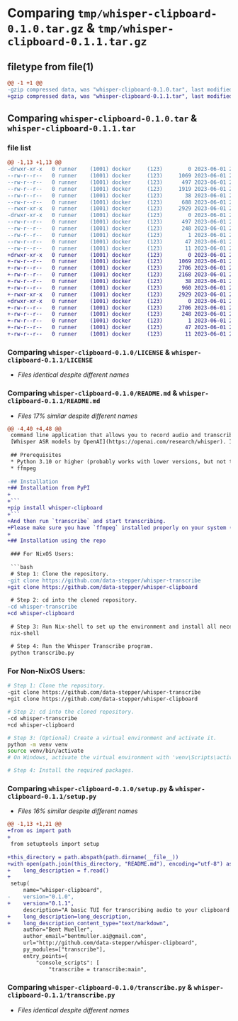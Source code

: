 # Comparing `tmp/whisper-clipboard-0.1.0.tar.gz` & `tmp/whisper-clipboard-0.1.1.tar.gz`

## filetype from file(1)

```diff
@@ -1 +1 @@
-gzip compressed data, was "whisper-clipboard-0.1.0.tar", last modified: Thu Jun  1 22:29:06 2023, max compression
+gzip compressed data, was "whisper-clipboard-0.1.1.tar", last modified: Thu Jun  1 22:48:14 2023, max compression
```

## Comparing `whisper-clipboard-0.1.0.tar` & `whisper-clipboard-0.1.1.tar`

### file list

```diff
@@ -1,13 +1,13 @@
-drwxr-xr-x   0 runner    (1001) docker     (123)        0 2023-06-01 22:29:06.980066 whisper-clipboard-0.1.0/
--rw-r--r--   0 runner    (1001) docker     (123)     1069 2023-06-01 22:28:57.000000 whisper-clipboard-0.1.0/LICENSE
--rw-r--r--   0 runner    (1001) docker     (123)      497 2023-06-01 22:29:06.980066 whisper-clipboard-0.1.0/PKG-INFO
--rw-r--r--   0 runner    (1001) docker     (123)     1919 2023-06-01 22:28:57.000000 whisper-clipboard-0.1.0/README.md
--rw-r--r--   0 runner    (1001) docker     (123)       38 2023-06-01 22:29:06.980066 whisper-clipboard-0.1.0/setup.cfg
--rw-r--r--   0 runner    (1001) docker     (123)      688 2023-06-01 22:28:57.000000 whisper-clipboard-0.1.0/setup.py
--rwxr-xr-x   0 runner    (1001) docker     (123)     2929 2023-06-01 22:28:57.000000 whisper-clipboard-0.1.0/transcribe.py
-drwxr-xr-x   0 runner    (1001) docker     (123)        0 2023-06-01 22:29:06.980066 whisper-clipboard-0.1.0/whisper_clipboard.egg-info/
--rw-r--r--   0 runner    (1001) docker     (123)      497 2023-06-01 22:29:06.000000 whisper-clipboard-0.1.0/whisper_clipboard.egg-info/PKG-INFO
--rw-r--r--   0 runner    (1001) docker     (123)      248 2023-06-01 22:29:06.000000 whisper-clipboard-0.1.0/whisper_clipboard.egg-info/SOURCES.txt
--rw-r--r--   0 runner    (1001) docker     (123)        1 2023-06-01 22:29:06.000000 whisper-clipboard-0.1.0/whisper_clipboard.egg-info/dependency_links.txt
--rw-r--r--   0 runner    (1001) docker     (123)       47 2023-06-01 22:29:06.000000 whisper-clipboard-0.1.0/whisper_clipboard.egg-info/entry_points.txt
--rw-r--r--   0 runner    (1001) docker     (123)       11 2023-06-01 22:29:06.000000 whisper-clipboard-0.1.0/whisper_clipboard.egg-info/top_level.txt
+drwxr-xr-x   0 runner    (1001) docker     (123)        0 2023-06-01 22:48:14.013825 whisper-clipboard-0.1.1/
+-rw-r--r--   0 runner    (1001) docker     (123)     1069 2023-06-01 22:48:05.000000 whisper-clipboard-0.1.1/LICENSE
+-rw-r--r--   0 runner    (1001) docker     (123)     2706 2023-06-01 22:48:14.013825 whisper-clipboard-0.1.1/PKG-INFO
+-rw-r--r--   0 runner    (1001) docker     (123)     2168 2023-06-01 22:48:05.000000 whisper-clipboard-0.1.1/README.md
+-rw-r--r--   0 runner    (1001) docker     (123)       38 2023-06-01 22:48:14.013825 whisper-clipboard-0.1.1/setup.cfg
+-rw-r--r--   0 runner    (1001) docker     (123)      960 2023-06-01 22:48:05.000000 whisper-clipboard-0.1.1/setup.py
+-rwxr-xr-x   0 runner    (1001) docker     (123)     2929 2023-06-01 22:48:05.000000 whisper-clipboard-0.1.1/transcribe.py
+drwxr-xr-x   0 runner    (1001) docker     (123)        0 2023-06-01 22:48:14.009825 whisper-clipboard-0.1.1/whisper_clipboard.egg-info/
+-rw-r--r--   0 runner    (1001) docker     (123)     2706 2023-06-01 22:48:13.000000 whisper-clipboard-0.1.1/whisper_clipboard.egg-info/PKG-INFO
+-rw-r--r--   0 runner    (1001) docker     (123)      248 2023-06-01 22:48:13.000000 whisper-clipboard-0.1.1/whisper_clipboard.egg-info/SOURCES.txt
+-rw-r--r--   0 runner    (1001) docker     (123)        1 2023-06-01 22:48:13.000000 whisper-clipboard-0.1.1/whisper_clipboard.egg-info/dependency_links.txt
+-rw-r--r--   0 runner    (1001) docker     (123)       47 2023-06-01 22:48:13.000000 whisper-clipboard-0.1.1/whisper_clipboard.egg-info/entry_points.txt
+-rw-r--r--   0 runner    (1001) docker     (123)       11 2023-06-01 22:48:13.000000 whisper-clipboard-0.1.1/whisper_clipboard.egg-info/top_level.txt
```

### Comparing `whisper-clipboard-0.1.0/LICENSE` & `whisper-clipboard-0.1.1/LICENSE`

 * *Files identical despite different names*

### Comparing `whisper-clipboard-0.1.0/README.md` & `whisper-clipboard-0.1.1/README.md`

 * *Files 17% similar despite different names*

```diff
@@ -4,40 +4,48 @@
 command line application that allows you to record audio and transcribe it using one of the
 [Whisper ASR models by OpenAI](https://openai.com/research/whisper). It uses a terminal user interface, making it easy to use.
 
 ## Prerequisites
 * Python 3.10 or higher (probably works with lower versions, but not tested)
 * ffmpeg
 
-## Installation
+## Installation from PyPI
+
+```
+pip install whisper-clipboard
+```
+And then run `transcribe` and start transcribing.
+Please make sure you have `ffmpeg` installed properly on your system (this may vary between different operating systems).
+
+## Installation using the repo
 
 ### For NixOS Users:
 
 ```bash
 # Step 1: Clone the repository.
-git clone https://github.com/data-stepper/whisper-transcribe
+git clone https://github.com/data-stepper/whisper-clipboard
 
 # Step 2: cd into the cloned repository.
-cd whisper-transcribe
+cd whisper-clipboard
 
 # Step 3: Run Nix-shell to set up the environment and install all necessary packages.
 nix-shell
 
 # Step 4: Run the Whisper Transcribe program.
 python transcribe.py
 ```
 
 ### For Non-NixOS Users:
 
 ```bash
 # Step 1: Clone the repository.
-git clone https://github.com/data-stepper/whisper-transcribe
+git clone https://github.com/data-stepper/whisper-clipboard
 
 # Step 2: cd into the cloned repository.
-cd whisper-transcribe
+cd whisper-clipboard
 
 # Step 3: (Optional) Create a virtual environment and activate it.
 python -m venv venv
 source venv/bin/activate
 # On Windows, activate the virtual environment with 'venv\Scripts\activate'
 
 # Step 4: Install the required packages.
```

### Comparing `whisper-clipboard-0.1.0/setup.py` & `whisper-clipboard-0.1.1/setup.py`

 * *Files 16% similar despite different names*

```diff
@@ -1,13 +1,21 @@
+from os import path
+
 from setuptools import setup
 
+this_directory = path.abspath(path.dirname(__file__))
+with open(path.join(this_directory, "README.md"), encoding="utf-8") as f:
+    long_description = f.read()
+
 setup(
     name="whisper-clipboard",
-    version="0.1.0",
+    version="0.1.1",
     description="A basic TUI for transcribing audio to your clipboard using OpenAI's whisper models.",
+    long_description=long_description,
+    long_description_content_type="text/markdown",
     author="Bent Mueller",
     author_email="bentmuller.ai@gmail.com",
     url="http://github.com/data-stepper/whisper-clipboard",
     py_modules=["transcribe"],
     entry_points={
         "console_scripts": [
             "transcribe = transcribe:main",
```

### Comparing `whisper-clipboard-0.1.0/transcribe.py` & `whisper-clipboard-0.1.1/transcribe.py`

 * *Files identical despite different names*

